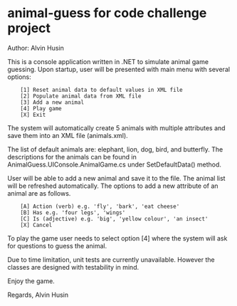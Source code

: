 # animal-guess for code challenge project
Author: Alvin Husin

This is a console application written in .NET to simulate animal game guessing.
Upon startup, user will be presented with main menu with several options:

        [1] Reset animal data to default values in XML file
        [2] Populate animal data from XML file
        [3] Add a new animal
        [4] Play game
        [X] Exit

The system will automatically create 5 animals with multiple attributes and save them into an XML file (animals.xml).

The list of default animals are: elephant, lion, dog, bird, and butterfly.
The descriptions for the animals can be found in AnimalGuess.UIConsole.AnimalGame.cs under SetDefaultData() method.

User will be able to add a new animal and save it to the file. The animal list will be refreshed automatically.
The options to add a new attribute of an animal are as follows.

		[A] Action (verb) e.g. 'fly', 'bark', 'eat cheese'
        [B] Has e.g. 'four legs', 'wings'
        [C] Is (adjective) e.g. 'big', 'yellow colour', 'an insect'
        [X] Cancel

To play the game user needs to select option [4] where the system will ask for questions to guess the animal.

Due to time limitation, unit tests are currently unavailable. However the classes are designed with testability in mind.

Enjoy the game.

Regards,
Alvin Husin